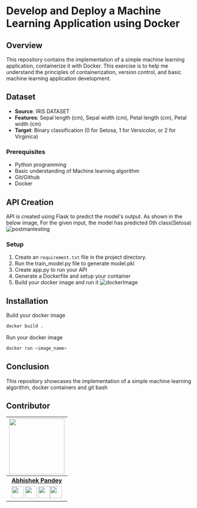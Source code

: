 # Develop and Deploy a Machine Learning Application using Docker


## Overview

This repository contains the implementation of a simple machine learning application, containerize it with Docker. This exercise is to help me understand the principles of containerization, version control, and basic machine learning application development.

## Dataset

- **Source**: IRIS DATASET
- **Features**: Sepal length (cm), Sepal width (cm), Petal length (cm), Petal width (cm)
- **Target**: Binary classification (0 for Setosa, 1 for Versicolor, or 2 for Virginica)

### Prerequisites

- Python programming
- Basic understanding of Machine learning algorithm
- Git/Github
- Docker

## API Creation
API is created using Flask to predict the model's output. As shown in the below image, For the given input, the model has predicted 0th class(Setosa)
![postmantesting](https://github.com/user-attachments/assets/4bd49ee6-4bff-4845-b0ae-51288955e243)

### Setup

1. Create an `requirement.txt` file in the project directory.
2. Run the train_model.py file to generate model.pkl
3. Create app.py to run your API 
4. Generate a Dockerfile and setup your container
5. Build your docker image and run it
   ![dockerImage](https://github.com/user-attachments/assets/fd39bff5-8428-4550-a79d-6e7fb626c469)


## Installation

Build your docker image
```bash
docker build .
```
Run your docker image
```bash
docker run <image_name>
```

## Conclusion
This repository showcases the implementation of a simple machine learning algorithm, docker containers and git bash

## Contributor

<p align="center">

|                                                                                                                                                                                                                   <a href="https://github.com/abhi526691"><img src="https://avatars.githubusercontent.com/abhi526691" width="150px" height="150px" /></a>                                                                                                                                                                                                                    |
| :--------------------------------------------------------------------------------------------------------------------------------------------------------------------------------------------------------------------------------------------------------------------------------------------------------------------------------------------------------------------------------------------------------------------------------------------------------------------------------------------------------------------------------------------------------------------------: |
|                                                                                                                                                                                                                                                             **[Abhishek Pandey](https://github.com/abhi526691)**                                                                                                                                                                                                                                                              |
| <a href="https://github.com/abhi526691"><img src="https://cdn.iconscout.com/icon/free/png-256/github-108-438008.png" width="32px" height="32px"></a> <a href="https://www.instagram.com/_abhishek__pandey___/"><img src="https://cdn.iconscout.com/icon/free/png-512/free-instagram-216-721958.png" width="32px" height="32px"></a> <a href="https://www.linkedin.com/in/abhishek-pandey-1515aa171/"><img src="https://i.ibb.co/Kx2GSrT/linkedin.png" width="32px" height="32px"></a><a href="https://www.facebook.com/abhishek10548"><img src="https://cdn.iconscout.com/icon/free/png-512/free-facebook-263-721950.png" width="32px" height="32px"></a> |
